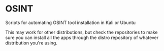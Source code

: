 # OSINT

Scripts for automating OSINT tool installation in Kali or Ubuntu

This may work for other distributions, but check the repositories to make sure you can install all the apps through the distro repository of whatever distribution you're using.
